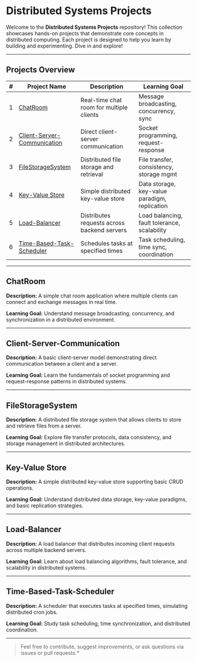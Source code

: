 # Distributed Systems Projects

Welcome to the **Distributed Systems Projects** repository! This collection showcases hands-on projects that demonstrate core concepts in distributed computing. Each project is designed to help you learn by building and experimenting. Dive in and explore!

---

## Projects Overview

| # | Project Name | Description | Learning Goal |
|---|--------------|-------------|---------------|
| 1 | [ChatRoom](#-chatroom) | Real-time chat room for multiple clients | Message broadcasting, concurrency, sync |
| 2 | [Client-Server-Communication](#-client-server-communication) | Direct client-server communication | Socket programming, request-response |
| 3 | [FileStorageSystem](#-filestoragesystem) | Distributed file storage and retrieval | File transfer, consistency, storage mgmt |
| 4 | [Key-Value Store](#-key-value-store) | Simple distributed key-value store | Data storage, key-value paradigm, replication |
| 5 | [Load-Balancer](#-load-balancer) | Distributes requests across backend servers | Load balancing, fault tolerance, scalability |
| 6 | [Time-Based-Task-Scheduler](#-time-based-task-scheduler) | Schedules tasks at specified times | Task scheduling, time sync, coordination |

---

## ChatRoom

**Description:** A simple chat room application where multiple clients can connect and exchange messages in real time.

**Learning Goal:** Understand message broadcasting, concurrency, and synchronization in a distributed environment.

---

## Client-Server-Communication

**Description:** A basic client-server model demonstrating direct communication between a client and a server.

**Learning Goal:** Learn the fundamentals of socket programming and request-response patterns in distributed systems.

---

## FileStorageSystem

**Description:** A distributed file storage system that allows clients to store and retrieve files from a server.

**Learning Goal:** Explore file transfer protocols, data consistency, and storage management in distributed architectures.

---

## Key-Value Store

**Description:** A simple distributed key-value store supporting basic CRUD operations.

**Learning Goal:** Understand distributed data storage, key-value paradigms, and basic replication strategies.

---

## Load-Balancer

**Description:** A load balancer that distributes incoming client requests across multiple backend servers.

**Learning Goal:** Learn about load balancing algorithms, fault tolerance, and scalability in distributed systems.

---

## Time-Based-Task-Scheduler

**Description:** A scheduler that executes tasks at specified times, simulating distributed cron jobs.

**Learning Goal:** Study task scheduling, time synchronization, and distributed coordination.

---

> Feel free to contribute, suggest improvements, or ask questions via issues or pull requests.*
